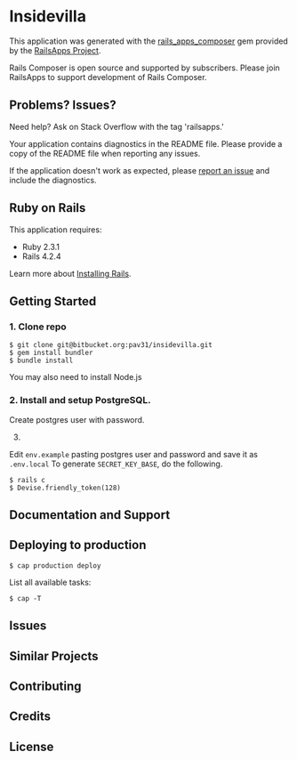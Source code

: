 Insidevilla
================

This application was generated with the [rails_apps_composer](https://github.com/RailsApps/rails_apps_composer) gem
provided by the [RailsApps Project](http://railsapps.github.io/).

Rails Composer is open source and supported by subscribers. Please join RailsApps to support development of Rails Composer.

Problems? Issues?
-----------

Need help? Ask on Stack Overflow with the tag 'railsapps.'

Your application contains diagnostics in the README file. Please provide a copy of the README file when reporting any issues.

If the application doesn't work as expected, please [report an issue](https://github.com/RailsApps/rails_apps_composer/issues)
and include the diagnostics.

Ruby on Rails
-------------

This application requires:

- Ruby 2.3.1
- Rails 4.2.4

Learn more about [Installing Rails](http://railsapps.github.io/installing-rails.html).

Getting Started
---------------

### 1. Clone repo
```
$ git clone git@bitbucket.org:pav31/insidevilla.git
$ gem install bundler
$ bundle install
```
You may also need to install Node.js

### 2. Install and setup PostgreSQL.
Create postgres user with password.

3.
Edit `env.example` pasting postgres user and password and save it as `.env.local`
To generate `SECRET_KEY_BASE`, do the following.

```
$ rails c
$ Devise.friendly_token(128)
```


Documentation and Support
-------------------------

Deploying to production
-------------
```
$ cap production deploy
```

List all available tasks:
```
$ cap -T
```

Issues
-------------

Similar Projects
----------------

Contributing
------------

Credits
-------

License
-------
